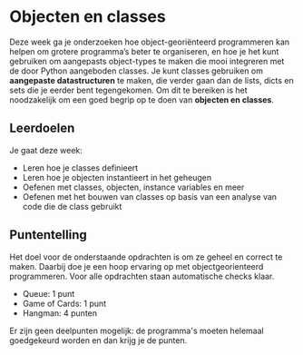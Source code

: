 # Objecten en classes

Deze week ga je onderzoeken hoe object-georiënteerd programmeren kan helpen om grotere programma’s beter te organiseren, en hoe je het kunt gebruiken om aangepasts object-types te maken die mooi integreren met de door Python aangeboden classes. Je kunt classes gebruiken om **aangepaste datastructuren** te maken, die verder gaan dan de lists, dicts en sets die je eerder bent tegengekomen. Om dit te bereiken is het noodzakelijk om een goed begrip op te doen van **objecten en classes**.

## Leerdoelen

Je gaat deze week:

- Leren hoe je classes definieert
- Leren hoe je objecten instantieert in het geheugen
- Oefenen met classes, objecten, instance variables en meer
- Oefenen met het bouwen van classes op basis van een analyse van code die de class gebruikt

## Puntentelling

Het doel voor de onderstaande opdrachten is om ze geheel en correct te maken. Daarbij doe je een hoop ervaring op met objectgeorienteerd programmeren. Voor alle opdrachten staan automatische checks klaar.

- Queue: 1 punt
- Game of Cards: 1 punt
- Hangman: 4 punten

Er zijn geen deelpunten mogelijk: de programma's moeten helemaal goedgekeurd worden en dan krijg je de punten.
